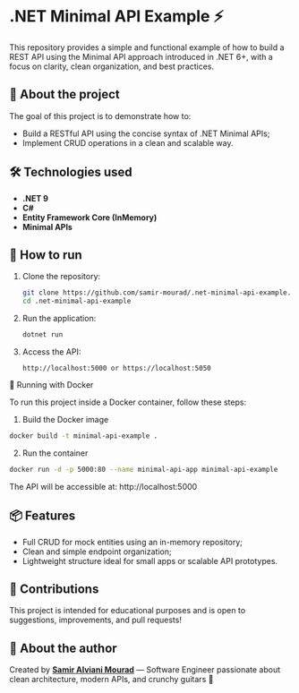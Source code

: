 # .NET Minimal API Example ⚡️

This repository provides a simple and functional example of how to build a REST API using the Minimal API approach introduced in .NET 6+, with a focus on clarity, clean organization, and best practices.

## 🧠 About the project

The goal of this project is to demonstrate how to:

- Build a RESTful API using the concise syntax of .NET Minimal APIs;
- Implement CRUD operations in a clean and scalable way.

## 🛠 Technologies used

- **.NET 9**
- **C#**
- **Entity Framework Core (InMemory)**
- **Minimal APIs**

## 🚀 How to run

1. Clone the repository:
   ```bash
   git clone https://github.com/samir-mourad/.net-minimal-api-example.git
   cd .net-minimal-api-example
   ```

2. Run the application:
   ```bash
   dotnet run
   ```

3. Access the API:
   ```
   http://localhost:5000 or https://localhost:5050
   ```

🐳 Running with Docker

To run this project inside a Docker container, follow these steps:

1. Build the Docker image
```bash
docker build -t minimal-api-example .
```

2. Run the container
```bash
docker run -d -p 5000:80 --name minimal-api-app minimal-api-example
```
The API will be accessible at: http://localhost:5000

## 📦 Features

- Full CRUD for mock entities using an in-memory repository;
- Clean and simple endpoint organization;
- Lightweight structure ideal for small apps or scalable API prototypes.

## 🤝 Contributions

This project is intended for educational purposes and is open to suggestions, improvements, and pull requests!

## 🧔 About the author

Created by **[Samir Alviani Mourad](https://www.linkedin.com/in/samir-alviani-mourad/)** — Software Engineer passionate about clean architecture, modern APIs, and crunchy guitars 🎸
